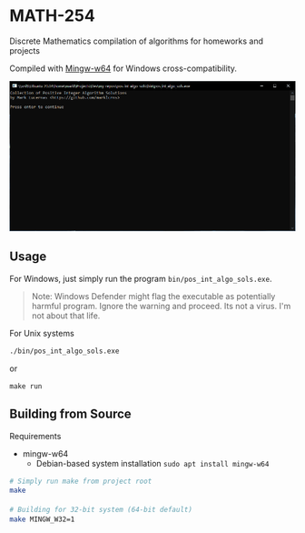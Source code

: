 # MATH-254

Discrete Mathematics compilation of algorithms for homeworks and projects

Compiled with [Mingw-w64](http://mingw-w64.org/doku.php) for
Windows cross-compatibility.

![Demo](./demo/demo.gif)

## Usage

For Windows, just simply run the program `bin/pos_int_algo_sols.exe`.

> Note: Windows Defender might flag the executable as potentially harmful
> program. Ignore the warning and proceed. Its not a virus. I'm not about that
> life.

For Unix systems

```sh
./bin/pos_int_algo_sols.exe
```

or

```
make run
```

## Building from Source

Requirements

- mingw-w64
  - Debian-based system installation `sudo apt install mingw-w64`

```sh
# Simply run make from project root
make

# Building for 32-bit system (64-bit default)
make MINGW_W32=1
```

